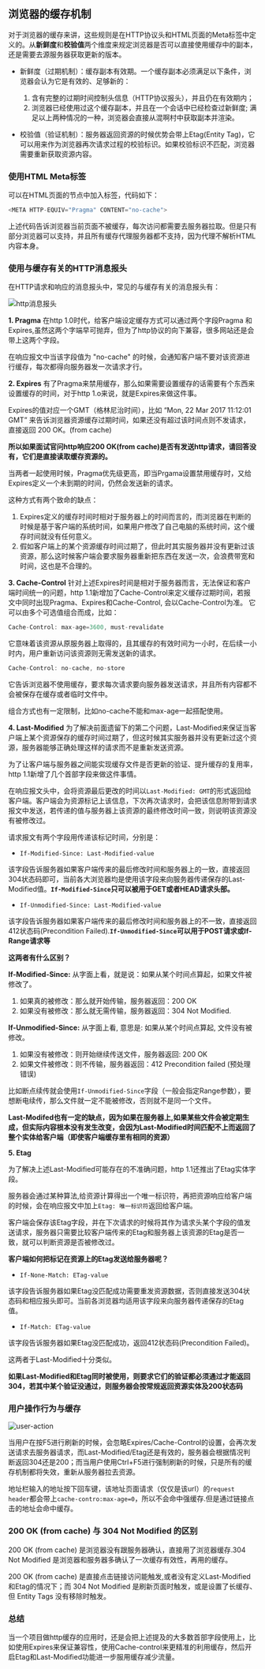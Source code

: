 ## 浏览器的缓存机制
对于浏览器的缓存来讲，这些规则是在HTTP协议头和HTML页面的Meta标签中定义的。从**新鲜度**和**校验值**两个维度来规定浏览器是否可以直接使用缓存中的副本，还是需要去源服务器获取更新的版本。

* 新鲜度（过期机制）：缓存副本有效期。一个缓存副本必须满足以下条件，浏览器会认为它是有效的、足够新的：

  1. 含有完整的过期时间控制头信息（HTTP协议报头），并且仍在有效期内；
  2. 浏览器已经使用过这个缓存副本，并且在一个会话中已经检查过新鲜度;
满足以上两种情况的一种，浏览器会直接从混啊村中获取副本并渲染。

* 校验值（验证机制）：服务器返回资源的时候优势会带上Etag(Entity Tag)，它可以用来作为浏览器再次请求过程的校验标识。如果校验标识不匹配，浏览器需要重新获取资源内容。

### 使用HTML Meta标签
可以在HTML页面的<head>节点中加入<meta>标签，代码如下：

```js
<META HTTP-EQUIV="Pragma" CONTENT="no-cache">
```
上述代码告诉浏览器当前页面不被缓存，每次访问都需要去服务器拉取。但是只有部分浏览器可以支持，并且所有缓存代理服务器都不支持，因为代理不解析HTML内容本身。

### 使用与缓存有关的HTTP消息报头
在HTTP请求和响应的消息报头中，常见的与缓存有关的消息报头有：

![http消息报头](images/http-header1.png)

**1. Pragma**
在http 1.0时代，给客户端设定缓存方式可以通过两个字段Pragma 和 Expires,虽然这两个字端早可抛弃，但为了http协议的向下兼容，很多网站还是会带上这两个字段。

在响应报文中当该字段值为 "no-cache" 的时候，会通知客户端不要对该资源进行缓存，每次都得向服务器发一次请求才行。

**2. Expires**
有了Pragma来禁用缓存，那么如果需要设置缓存的话需要有个东西来设置缓存的时间，对于http 1.o来说，就是Expires来做这件事。

Expires的值对应一个GMT（格林尼治时间），比如 “Mon, 22 Mar 2017 11:12:01 GMT” 来告诉浏览器资源缓存过期时间，如果还没有超过该时间点则不发请求，直接返回 200 OK。(from cache)

**所以如果面试官问http响应200 OK(from cache)是否有发送http请求，请回答没有，它们是直接读取缓存资源的。**

当两者一起使用时候，Pragma优先级更高，即当Prgama设置禁用缓存时，又给Expires定义一个未到期的时间，仍然会发送新的请求。

这种方式有两个致命的缺点：

1. Expires定义的缓存时间时相对于服务器上的时间而言的，而浏览器在判断的时候是基于客户端的系统时间，如果用户修改了自己电脑的系统时间，这个缓存时间就没有任何意义。
2. 假如客户端上的某个资源缓存时间过期了，但此时其实服务器并没有更新过该资源，那么这时候客户端会要求服务器重新把东西在发送一次，会浪费带宽和时间，这也是不合理的。

**3. Cache-Control**
针对上述Expires时间是相对于服务器而言，无法保证和客户端时间统一的问题，http 1.1新增加了Cache-Control来定义缓存过期时间，若报文中同时出现Pragma、Expires和Cache-Control, 会以Cache-Control为准。
它可以由多个可选值组合而成，比如：

```js
Cache-Control: max-age=3600, must-revalidate
```
它意味着该资源从原服务器上取得的，且其缓存的有效时间为一小时，在后续一小时内，用户重新访问该资源则无需发送新的请求。

```js
Cache-Control: no-cache, no-store
```
它告诉浏览器不使用缓存，要求每次请求要向服务器发送请求，并且所有内容都不会被保存在缓存或者临时文件中。

组合方式也有一定限制，比如no-cache不能和max-age一起搭配使用。

**4. Last-Modified**
为了解决前面遗留下的第二个问题，Last-Modified来保证当客户端上某个资源保存的缓存时间过期了，但这时候其实服务器并没有更新过这个资源，服务器能够正确处理这样的请求而不是重新发送资源。

为了让客户端与服务器之间能实现缓存文件是否更新的验证、提升缓存的复用率，http 1.1新增了几个首部字段来做这件事情。

在响应报文头中，会将资源最后更改的时间以`Last-Modified: GMT`的形式返回给客户端。客户端会为资源标记上该信息，下次再次请求时，会把该信息附带到请求报文中发送，若传递的值与服务器上该资源的最终修改时间一致，则说明该资源没有被修改过。

请求报文有两个字段用传递该标记时间，分别是：

  * `If-Modified-Since: Last-Modified-value`
 
  该字段告诉服务器如果客户端传来的最后修改时间和服务器上的一致，直接返回304状态码即可，当前各大浏览器均是使用该字段来向服务器传递保存的Last-Modified值。**`If-Modified-Since`只可以被用于GET或者HEAD请求头部。**
  * `If-Unmodified-Since: Last-Modified-value`

  该字段告诉服务器如果客户端传来的最后修改时间和服务器上的不一致，直接返回412状态码(Precondition Failed).**`If-Unmodified-Since`可以用于POST请求或If-Range请求等**
  
**这两者有什么区别？**

**If-Modified-Since:**
从字面上看，就是说：如果从某个时间点算起，如果文件被修改了。

1. 如果真的被修改：那么就开始传输，服务器返回：200 OK
2. 如果没有被修改：那么就无需传输，服务器返回：304 Not Modified.

**If-Unmodified-Since:**
从字面上看, 意思是: 如果从某个时间点算起, 文件没有被修改。

1. 如果没有被修改：则开始继续传送文件，服务器返回: 200 OK
2. 如果文件被修改：则不传输，服务器返回：412 Precondition failed (预处理错误)

比如断点续传就会使用`If-Unmodified-Since`字段（一般会指定Range参数），要想断电续传，那么文件就一定不能被修改，否则就不是同一个文件。

**Last-Modifed也有一定的缺点，因为如果在服务器上,如果某些文件会被定期生成，但实际内容根本没有发生改变，会因为Last-Modified时间匹配不上而返回了整个实体给客户端（即使客户端缓存里有相同的资源）**

**5. Etag**

为了解决上述Last-Modified可能存在的不准确问题，http 1.1还推出了Etag实体字段。

服务器会通过某种算法,给资源计算得出一个唯一标识符，再把资源响应给客户端的时候，会在响应报文中加上`Etag: 唯一标识符`返回给客户端。

客户端会保存该Etag字段，并在下次请求的时候将其作为请求头某个字段的值发送请求，服务器只需要比较客户端传来的Etag和服务器上该资源的Etag是否一致，就可以判断资源是否被修改过。

**客户端如何把标记在资源上的Etag发送给服务器呢？**

 * `If-None-Match: ETag-value`
 
 该字段告诉服务器如果Etag没匹配成功需要重发资源数据，否则直接发送304状态码和相应报头即可。当前各浏览器均适用该字段来向服务器传递保存的Etag值。
 
 * `If-Match: ETag-value`

  该字段告诉服务器如果Etag没匹配成功，返回412状态码(Precondition Failed)。
  
  这两者于Last-Modified十分类似。
  
**如果Last-Modified和Etag同时被使用，则要求它们的验证都必须通过才能返回304，若其中某个验证没通过，则服务器会按常规返回资源实体及200状态码**


### 用户操作行为与缓存
![user-action](images/user-action2.png)

当用户在按F5进行刷新的时候，会忽略Expires/Cache-Control的设置，会再次发送请求去服务器请求，而Last-Modified/Etag还是有效的，服务器会根据情况判断返回304还是200；而当用户使用Ctrl+F5进行强制刷新的时候，只是所有的缓存机制都将失效，重新从服务器拉去资源。

地址栏输入的地址按下回车键，该地址页面请求（仅仅是该url）的`request header`都会带上`cache-contro:max-age=0`，所以不会命中强缓存.但是通过链接点击的地址会命中缓存。

### 200 OK (from cache) 与 304 Not Modified 的区别
200 OK (from cache)  是浏览器没有跟服务器确认，直接用了浏览器缓存.304 Not Modified 是浏览器和服务器多确认了一次缓存有效性，再用的缓存。

200 OK (from cache) 是直接点击链接访问能触发,或者没有定义Last-Modified和Etag的情况下；而 304 Not Modified 是刷新页面时触发，或是设置了长缓存、但 Entity Tags 没有移除时触发。

### 总结

当一个项目做http缓存的应用时，还是会把上述提及的大多数首部字段使用上，比如使用Expires来保证兼容性，使用Cache-control来更精准的利用缓存，然后开启Etag和Last-Modified功能进一步服用缓存减少流量。

